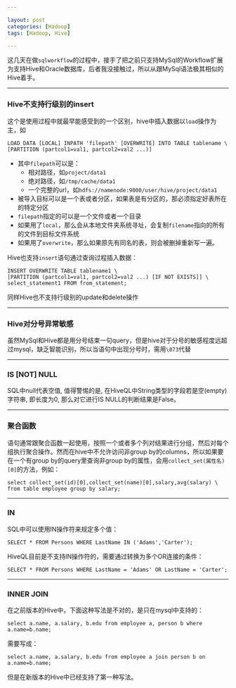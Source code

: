 ```yaml
---

layout: post
categories: [Hadoop]
tags: [Hadoop, Hive]

---
```


这几天在做`sqlworkflow`的过程中，接手了把之前只支持MySql的Workflow扩展为支持Hive和Oracle数据库，后者我没接触过，所以从跟MySql语法极其相似的Hive着手。

---

### Hive不支持行级别的insert


这个是使用过程中就最早能感受到的一个区别，hive中插入数据以`load`操作为主，如

```hive
LOAD DATA [LOCAL] INPATH 'filepath' [OVERWRITE] INTO TABLE tablename \
[PARTITION (partcol1=val1, partcol2=val2 ...)]
```

- 其中`filepath`可以是：
	- 相对路径，如`project/data1`
	- 绝对路径，如`/tmp/cache/data1`
	- 一个完整的url，如`hdfs://namenode:9000/user/hive/project/data1`
- 被导入目标可以是一个表或者分区，如果表是有分区的，那必须指定好表所在的特定分区
- `filepath`指定的可以是一个文件或者一个目录
- 如果用了`local`，那么会从本地文件夹系统寻址，会复制`filename`指向的所有的文件到目标文件系统
- 如果用了`overwrite`，那么如果原先有同名的表，则会被删掉重新写一遍。

Hive也支持`insert`语句通过查询过程插入数据：

```hive
INSERT OVERWRITE TABLE tablename1 \
[PARTITION (partcol1=val1, partcol2=val2 ...) [IF NOT EXISTS]] \
select_statement1 FROM from_statement;
```

同样Hive也不支持行级别的update和delete操作

---

### Hive对分号异常敏感

虽然MySql和Hive都是用分号结束一句query，但是hive对于分号的敏感程度远超过mysql，缺乏智能识别，所以当语句中出现分号时，需用`\073`代替

---

### IS [NOT] NULL

SQL中null代表空值, 值得警惕的是, 在HiveQL中String类型的字段若是空(empty)字符串, 即长度为0, 那么对它进行IS NULL的判断结果是False。

---

### 聚合函数

语句通常跟聚合函数一起使用，按照一个或者多个列对结果进行分组，然后对每个组执行聚合操作。然而在hive中不允许访问非group by的columns，所以如果要在一个有group by的query里查询非group by的属性，会用`collect_set(属性名)[0]`的方法，例如：

```hive
select collect_set(id)[0],collect_set(name)[0],salary,avg(salary) \
from table employee group by salary;
```
---

### IN

SQL中可以使用IN操作符来规定多个值：

```
SELECT * FROM Persons WHERE LastName IN ('Adams','Carter');
```
HiveQL目前是不支持IN操作符的，需要通过转换为多个OR连接的条件：

```
SELECT * FROM Persons WHERE LastName = 'Adams' OR LastName = 'Carter';
```

---

### INNER JOIN

在之前版本的Hive中，下面这种写法是不对的，是只在mysql中支持的：

```
select a.name, a.salary, b.edu from employee a, person b where a.name=b.name;
```

需要写成：

```
select a.name, a.salary, b.edu from employee a join person b on a.name=b.name;
```

但是在新版本的Hive中已经支持了第一种写法。